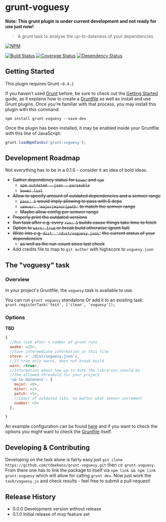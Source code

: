 # grunt-voguesy

**Note: This grunt plugin is under current development and not ready for use just now!**

> A grunt task to analyse the up-to-dateness of your dependencies.

[![NPM](https://nodei.co/npm/grunt-voguesy.png?mini=true)](https://nodei.co/npm/grunt-voguesy/)

[![Build Status](https://travis-ci.org/tdeekens/grunt-voguesy.svg?branch=master)](https://travis-ci.org/tdeekens/grunt-voguesy)
[![Coverage Status](https://coveralls.io/repos/tdeekens/grunt-voguesy/badge.png)](https://coveralls.io/r/tdeekens/grunt-voguesy)
[![Dependency Status](https://david-dm.org/tdeekens/grunt-voguesy.svg?style=flat)](https://david-dm.org/tdeekens/grunt-voguesy)

## Getting Started
This plugin requires Grunt `~0.4.2`

If you haven't used [Grunt](http://gruntjs.com/) before, be sure to check out the [Getting Started](http://gruntjs.com/getting-started) guide, as it explains how to create a [Gruntfile](http://gruntjs.com/sample-gruntfile) as well as install and use Grunt plugins. Once you're familiar with that process, you may install this plugin with this command:

```shell
npm install grunt-voguesy --save-dev
```

Once the plugin has been installed, it may be enabled inside your Gruntfile with this line of JavaScript:

```js
grunt.loadNpmTasks('grunt-voguesy');
```

## Development Roadmap
Not everything has to be in a 0.1.0 - consider it an idea of bold ideas.

- ~~Gather dependency status for `bower` and `npm`~~
  - ~~`npm outdated --json --parseable`~~
  - ~~`bower list`~~
- ~~Allow to specify amount of outdated dependencies and a semver range~~
  - ~~`pass: 5` would imply allowing to pass with 5 deps~~
  - ~~`semver: 'major|minor|path'` to match the semver range~~
  - ~~Maybe allow config per semver range~~
- ~~Properly print the outdated versions~~
- ~~Run task after e.g. every `run: 5` builds cause things take time to fetch~~
- ~~Option to `warn: true` or break build otherwise (grunt fail)~~
- ~~Write into e.g. `dist: '/dist/voguesy.json'` the current status of your dependencies~~
  - ~~as well as the run-count since last check~~
- Add credits file to map to `git author` with highscore to `voguesy.json`

## The "voguesy" task

### Overview
In your project's Gruntfile, the `voguesy` task is available to use.

You can run `grunt voguesy` standalone
Or add it to an existing task: `grunt.registerTask('test', ['clean', 'voguesy']);`

### Options

**TBD**

```javascript
{
  //Run task after n number of grunt runs
  awake: <25>,
  //Save intermediate information in this file
  store: <'./dist/voguesy.json'>,
  //If true only warns, does not break build
  warn: <true>,
  //Information about how up-to-date the libraries should be
  //the allowed threshold for your project
  'up-to-dateness': {
    major: <0>,
    minor: <2>,
    patch: <5>,
    //Limit of outdated libs, no matter what semver increment
    number: <5>
  },

}
```

An example configuration can be found [here](https://github.com/tdeekens/grunt-voguesy/blob/master/grunt/tasks/voguesy.js) and if you want to check the options you might want to check the [Gruntfile](https://github.com/tdeekens/grunt-voguesy/blob/master/tasks/voguesy.js) itself.

## Developing & Contributing

Developing on the task alone is fairly easy just `git clone https://github.com/tdeekens/grunt-voguesy.git` then `cd grunt-voguesy`. From there one has to link the package to itself via `npm link && npm link grunt-voguesy` which will allow for calling `grunt dev`. Now just work the `task/voguesy.js` and check results - feel free to submit a pull-request!

## Release History
- 0.0.0 Development version without release
- 0.1.0 Initial release of mvp feature set
